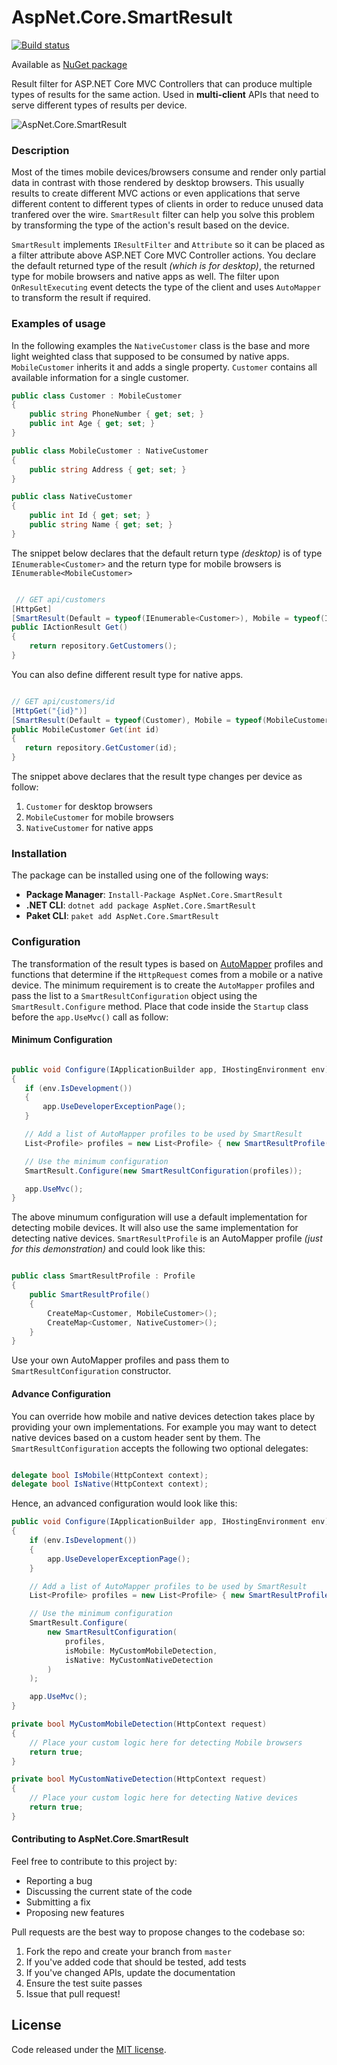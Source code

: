 # AspNet.Core.SmartResult

[![Build status](https://ci.appveyor.com/api/projects/status/i63utoec8j7wsjwy/branch/master?svg=true)](https://ci.appveyor.com/project/chsakell/aspnet-core-smartresult/branch/master)

Available as [NuGet package](https://www.nuget.org/packages/AspNet.Core.SmartResult/)

Result filter for ASP.NET Core MVC Controllers that can produce multiple types of results for the same action. Used in **multi-client** APIs that need to serve different types of results per device.

![AspNet.Core.SmartResult](https://chsakell.files.wordpress.com/2018/05/smart-result.png)

### Description

 Most of the times mobile devices/browsers consume and render only partial data in contrast with those rendered by desktop browsers. This usually results to create different MVC actions or even applications that serve different content to different types of clients in order to reduce unused data tranfered over the wire. `SmartResult` filter can help you solve this problem by transforming the type of the action's result based on the device.

 `SmartResult` implements `IResultFilter` and `Attribute` so it can be placed as a filter attribute above ASP.NET Core MVC Controller actions. You declare the default returned type of the result *(which is for desktop)*, the returned type for mobile browsers and native apps as well. The filter upon `OnResultExecuting` event detects the type of the client and uses `AutoMapper` to transform the result if required.

### Examples of usage

In the following examples the `NativeCustomer` class is the base and more light weighted class that supposed to be consumed by native apps. `MobileCustomer` inherits it and adds a single property. `Customer` contains all available information for a single customer.

```csharp
public class Customer : MobileCustomer
{
    public string PhoneNumber { get; set; }
    public int Age { get; set; }
}

public class MobileCustomer : NativeCustomer
{
    public string Address { get; set; }
}

public class NativeCustomer
{
    public int Id { get; set; }
    public string Name { get; set; }
}

```

The snippet below declares that the default return type *(desktop)* is of type `IEnumerable<Customer>` and the return type for mobile browsers is `IEnumerable<MobileCustomer>`

```csharp

 // GET api/customers
[HttpGet]
[SmartResult(Default = typeof(IEnumerable<Customer>), Mobile = typeof(IEnumerable<MobileCustomer>))]
public IActionResult Get()
{
    return repository.GetCustomers();
}

 ```

You can also define different result type for native apps.

 ```csharp

// GET api/customers/id
[HttpGet("{id}")]
[SmartResult(Default = typeof(Customer), Mobile = typeof(MobileCustomer), Native = typeof(NativeCustomer))]
public MobileCustomer Get(int id)
{
    return repository.GetCustomer(id);
}

```

The snippet above declares that the result type changes per device as follow:

1. `Customer` for desktop browsers
2. `MobileCustomer` for mobile browsers
3. `NativeCustomer` for native apps

### Installation

The package can be installed using one of the following ways:

* **Package Manager**:  `Install-Package AspNet.Core.SmartResult`
* **.NET CLI**: `dotnet add package AspNet.Core.SmartResult`
* **Paket CLI**: `paket add AspNet.Core.SmartResult`

### Configuration

The transformation of the result types is based on [AutoMapper](https://github.com/AutoMapper/AutoMapper) profiles and functions that determine if the `HttpRequest` comes from a mobile or a native device. The minimum requirement is to create the `AutoMapper` profiles and pass the list to a `SmartResultConfiguration` object using the `SmartResult.Configure` method. Place that code inside the `Startup` class before the `app.UseMvc()` call as follow:

#### Minimum Configuration

 ```csharp

public void Configure(IApplicationBuilder app, IHostingEnvironment env)
{
    if (env.IsDevelopment())
    {
        app.UseDeveloperExceptionPage();
    }

    // Add a list of AutoMapper profiles to be used by SmartResult
    List<Profile> profiles = new List<Profile> { new SmartResultProfile() };

    // Use the minimum configuration
    SmartResult.Configure(new SmartResultConfiguration(profiles));

    app.UseMvc();
}

```

The above minumum configuration will use a default implementation for detecting mobile devices. It will also use the same implementation for detecting native devices. `SmartResultProfile` is an AutoMapper profile *(just for this demonstration)* and could look like this:

```csharp

public class SmartResultProfile : Profile
{
    public SmartResultProfile()
    {
        CreateMap<Customer, MobileCustomer>();
        CreateMap<Customer, NativeCustomer>();
    }
}

```

Use your own AutoMapper profiles and pass them to `SmartResultConfiguration` constructor.

#### Advance Configuration

You can override how mobile and native devices detection takes place by providing your own implementations. For example you may want to detect native devices based on a custom header sent by them. The `SmartResultConfiguration` accepts the following two optional delegates:

```csharp

delegate bool IsMobile(HttpContext context);
delegate bool IsNative(HttpContext context);

```

Hence, an advanced configuration would look like this:

```csharp
public void Configure(IApplicationBuilder app, IHostingEnvironment env)
{
    if (env.IsDevelopment())
    {
        app.UseDeveloperExceptionPage();
    }

    // Add a list of AutoMapper profiles to be used by SmartResult
    List<Profile> profiles = new List<Profile> { new SmartResultProfile() };

    // Use the minimum configuration
    SmartResult.Configure(
        new SmartResultConfiguration(
            profiles,
            isMobile: MyCustomMobileDetection,
            isNative: MyCustomNativeDetection
        )
    );

    app.UseMvc();
}

private bool MyCustomMobileDetection(HttpContext request)
{
    // Place your custom logic here for detecting Mobile browsers
    return true;
}

private bool MyCustomNativeDetection(HttpContext request)
{
    // Place your custom logic here for detecting Native devices
    return true;
}

```

#### Contributing to AspNet.Core.SmartResult
Feel free to contribute to this project by:

* Reporting a bug
* Discussing the current state of the code
* Submitting a fix
* Proposing new features

Pull requests are the best way to propose changes to the codebase so:

1. Fork the repo and create your branch from `master`
2. If you've added code that should be tested, add tests
3. If you've changed APIs, update the documentation
4. Ensure the test suite passes
5. Issue that pull request!

## License
Code released under the <a href="https://github.com/chsakell/aspnet-core-smartresult/blob/master/LICENSE" target="_blank"> MIT license</a>.
